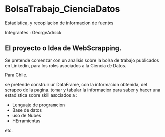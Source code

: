 # BolsaTrabajo_CienciaDatos
 Estadistica, y recopilacion de informacion de fuentes

Integrantes : 
GeorgeAdrock

##  El proyecto o Idea de WebScrapping.
Se pretende comenzar con un analisis sobre la bolsa de trabajo publicados en Linkedin, para los roles asociados a la Ciencia de Datos.

Para Chile. 

se pretende construir un DataFrame, con la informacion obtenida, del scrapeo de la pagina. 
tomar y tabular la informacion para saber y hacer una estadistica sobre
skill asociados a :
- Lenguaje de programcion
- Base de datos
- uso de Nubes
- HErramientas

etc.


